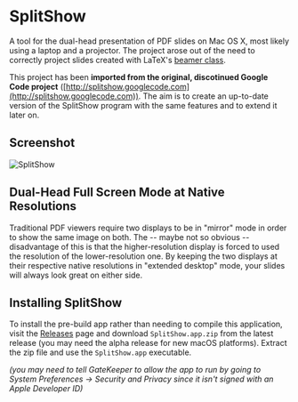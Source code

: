 # SplitShow #
A tool for the dual-head presentation of PDF slides on Mac OS X, most likely using a laptop and a projector. The project arose out of the need to correctly project slides created with LaTeX's [beamer class](https://www.ctan.org/pkg/beamer).

This project has been **imported from the original, discotinued Google Code project** ([http://splitshow.googlecode.com](http://splitshow.googlecode.com)).
The aim is to create an up-to-date version of the SplitShow program with the same features and to extend it later on.

## Screenshot ##
![SplitShow](/doc/splitshow_preview.png)

## Dual-Head Full Screen Mode at Native Resolutions ##
Traditional PDF viewers require two displays to be in "mirror" mode in order to show the same image on both. The -- maybe not so obvious -- disadvantage of this is that the higher-resolution display is forced to used the resolution of the lower-resolution one. By keeping the two displays at their respective native resolutions in "extended desktop" mode, your slides will always look great on either side.

## Installing SplitShow ##

To install the pre-build app rather than needing to compile this application, visit the [Releases](https://github.com/mpflanzer/splitshow/releases) page and download `SplitShow.app.zip` from the latest release (you may need the alpha release for new macOS platforms).  Extract the zip file and use the `SplitShow.app` executable.

_(you may need to tell GateKeeper to allow the app to run by going to System Preferences -> Security and Privacy since it isn't signed with an Apple Developer ID)_
